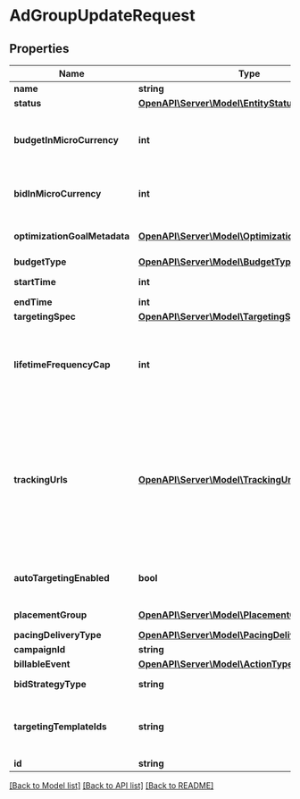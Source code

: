 # AdGroupUpdateRequest

## Properties
Name | Type | Description | Notes
------------ | ------------- | ------------- | -------------
**name** | **string** | Ad group name. | [optional] 
**status** | [**OpenAPI\Server\Model\EntityStatus**](EntityStatus.md) | Ad group/entity status. | [optional] 
**budgetInMicroCurrency** | **int** | Budget in micro currency. This field is **REQUIRED** for non-CBO (campaign budget optimization) campaigns.  A CBO campaign automatically generates ad group budgets from its campaign budget to maximize campaign outcome. A CBO campaign is limited to 70 or less ad groups. | [optional] 
**bidInMicroCurrency** | **int** | Bid price in micro currency. This field is **REQUIRED** for the following campaign objective_type/billable_event combinations: AWARENESS/IMPRESSION, CONSIDERATION/CLICKTHROUGH, CATALOG_SALES/CLICKTHROUGH, VIDEO_VIEW/VIDEO_V_50_MRC. | [optional] 
**optimizationGoalMetadata** | [**OpenAPI\Server\Model\OptimizationGoalMetadata**](OptimizationGoalMetadata.md) | Optimization goals for objective-based performance campaigns. **REQUIRED** when campaign&#39;s &#x60;objective_type&#x60; is set to &#x60;\&quot;WEB_CONVERSION\&quot;&#x60;. | [optional] 
**budgetType** | [**OpenAPI\Server\Model\BudgetType**](BudgetType.md) |  | [optional] 
**startTime** | **int** | Ad group start time. Unix timestamp in seconds. Defaults to current time. | [optional] 
**endTime** | **int** | Ad group end time. Unix timestamp in seconds. | [optional] 
**targetingSpec** | [**OpenAPI\Server\Model\TargetingSpec**](TargetingSpec.md) |  | [optional] 
**lifetimeFrequencyCap** | **int** | Set a limit to the number of times a promoted pin from this campaign can be impressed by a pinner within the past rolling 30 days. Only available for CPM (cost per mille (1000 impressions))  ad groups. A CPM ad group has an IMPRESSION &lt;a href&#x3D;\&quot;/docs/redoc/#section/Billable-event\&quot;&gt;billable_event&lt;/a&gt; value. This field **REQUIRES** the &#x60;end_time&#x60; field. | [optional] 
**trackingUrls** | [**OpenAPI\Server\Model\TrackingUrls**](TrackingUrls.md) | Third-party tracking URLs.&lt;br&gt; JSON object with the format: {\&quot;&lt;a href&#x3D;\&quot;/docs/redoc/#section/Tracking-URL-event\&quot;&gt;Tracking event enum&lt;/a&gt;\&quot;:[URL string array],...}&lt;br&gt; For example: {\&quot;impression\&quot;: [\&quot;URL1\&quot;, \&quot;URL2\&quot;], \&quot;click\&quot;: [\&quot;URL1\&quot;, \&quot;URL2\&quot;, \&quot;URL3\&quot;]}.&lt;br&gt;Up to three tracking URLs are supported for each event type. Tracking URLs set at the ad group or ad level can override those set at the campaign level. May be null. Pass in an empty object - {} - to remove tracking URLs.&lt;br&gt;&lt;br&gt; For more information, see &lt;a href&#x3D;\&quot;https://help.pinterest.com/en/business/article/third-party-and-dynamic-tracking\&quot; target&#x3D;\&quot;_blank\&quot;&gt;Third-party and dynamic tracking&lt;/a&gt;. | [optional] 
**autoTargetingEnabled** | **bool** | Enable auto-targeting for ad group. Also known as &lt;a href&#x3D;\&quot;https://help.pinterest.com/en/business/article/expanded-targeting\&quot; target&#x3D;\&quot;_blank\&quot;&gt;\&quot;expanded targeting\&quot;&lt;/a&gt;. | [optional] 
**placementGroup** | [**OpenAPI\Server\Model\PlacementGroupType**](PlacementGroupType.md) | &lt;a href&#x3D;\&quot;/docs/redoc/#section/Placement-group\&quot;&gt;Placement group&lt;/a&gt;. | [optional] 
**pacingDeliveryType** | [**OpenAPI\Server\Model\PacingDeliveryType**](PacingDeliveryType.md) |  | [optional] 
**campaignId** | **string** | Campaign ID of the ad group. | [optional] 
**billableEvent** | [**OpenAPI\Server\Model\ActionType**](ActionType.md) |  | [optional] 
**bidStrategyType** | **string** | Bid strategy type. For Campaigns with Video Completion objectives, the only supported bid strategy type is AUTOMATIC_BID. | [optional] 
**targetingTemplateIds** | **string** | Targeting template IDs applied to the ad group. We currently only support 1 targeting template per ad group. To use targeting templates, do not set any other targeting fields: targeting_spec, tracking_urls, auto_targeting_enabled, placement_group. To clear all targeting template IDs, set this field to [&#39;0&#39;]. | [optional] 
**id** | **string** | Ad group ID. | 

[[Back to Model list]](../README.md#documentation-for-models) [[Back to API list]](../README.md#documentation-for-api-endpoints) [[Back to README]](../README.md)


